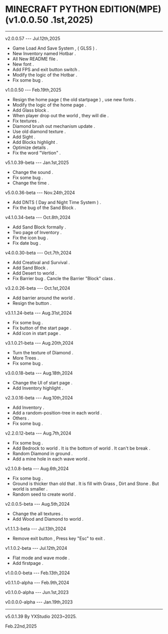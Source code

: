 # MINECRAFT PYTHON EDITION(MPE)(v1.0.0.50 .1st,2025)

--------------------------------------------------

v2.0.0.57 --- Jul.12th,2025
- Game Load And Save System , ( GLSS ) .
- New Inventory named Hotbar .
- All New README file .
- New font .
- Add FPS and exit button switch .
- Modify the logic of the Hotbar .
- Fix some bug .

v1.0.0.50 --- Feb.19th,2025
- Resign the home page ( the old startpage ) , use new fonts .
- Modify the logic of the home page .
- Add Glass block .
- When player drop out the world , they will die .
- Fix textures .
- Diamond brush out mechanism update .
- Use old diamond texture .
- Add Sight .
- Add Blocks highlight .
- Optimize details .
- Fix the word "Vertion" .


v5.1.0.39-beta --- Jan.1st,2025
- Change the sound .
- Fix some bug .
- Change the time .

v5.0.0.36-beta --- Nov.24th,2024
- Add DNTS ( Day and Night Time System ) .
- Fix the bug of the Sand Block .

v4.1.0.34-beta --- Oct.8th,2024
- Add Sand Block formally .
- Two page of Inventory .
- Fix the icon bug .
- Fix date bug .

v4.0.0.30-beta --- Oct.7th,2024
- Add Creatival and Survival .
- Add Sand Block .
- Add Desert to world .
- Fix Barrier bug . Cancle the Barrier "Block" class .

v3.2.0.26-beta --- Oct.1st,2024
- Add barrier around the world .
- Resign the button .

v3.1.1.24-beta --- Aug.31st,2024
- Fix some bug .
- Fix button of the start page .
- Add icon in start page .

v3.1.0.21-beta --- Aug.20th,2024
- Turn the texture of Diamond .
- More Trees .
- Fix some bug .

v3.0.0.18-beta --- Aug.18th,2024
- Change the UI of start page .
- Add Inventory highlight .

v2.3.0.16-beta --- Aug.10th,2024
- Add Inventory .
- Add a random-position-tree in each world .
- Others .
- Fix some bug .

v2.2.0.12-beta --- Aug.7th,2024
- Fix some bug .
- Add Bedrock to world . It is the bottom of world . It can't be break . 
- Random Diamond in ground .
- Add a mine hole in each wave world .

v2.1.0.8-beta --- Aug.6th,2024
- Fix some bug .
- Ground is thicker than old that . It is fill with Grass , Dirt and Stone . But world is smaller .
- Random seed to create world .

v2.0.0.5-beta --- Aug.5th,2024
- Change the all textures .
- Add Wood and Diamond to world .

v1.1.1.3-beta --- Jul.13th,2024
- Remove exit button , Press key "Esc" to exit .

v1.1.0.2-beta --- Jul.12th,2024
- Flat mode and wave mode .
- Add firstpage .

v1.0.0.0-beta --- Feb.13th,2024


v0.1.1.0-alpha --- Feb.9th,2024

v0.1.0.0-alpha --- Jun.1st,2023

v0.0.0.0-alpha --- Jan.19th,2023

--------------------------------------------------
v5.0.1.39
By YXStudio 2023~2025.

Feb.22nd,2025
